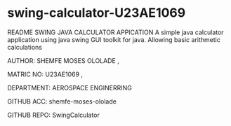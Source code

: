 # swing-calculator-U23AE1069
README
SWING JAVA CALCULATOR APPICATION
A simple java calculator application using java swing GUI toolkit for java. Allowing basic arithmetic calculations

AUTHOR: SHEMFE MOSES OLOLADE , 

MATRIC NO: U23AE1069 , 

DEPARTMENT: AEROSPACE ENGINERRING

GITHUB ACC: shemfe-moses-ololade

GITHUB REPO: SwingCalculator
